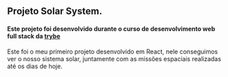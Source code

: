 ## Projeto Solar System.

#### Este projeto foi desenvolvido durante o curso de desenvolvimento web full stack da **[trybe](http://betrybe.com)**


Este foi o meu primeiro projeto desenvolvido em React, nele conseguimos ver o nosso sistema solar,
juntamente com as missões espaciais realizadas até os dias de hoje.
